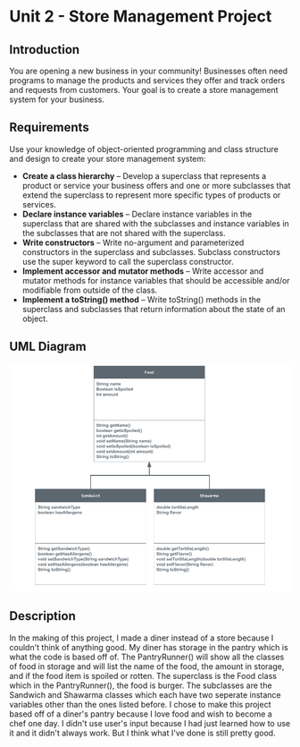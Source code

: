 # Unit 2 - Store Management Project

## Introduction

You are opening a new business in your community! Businesses often need programs to manage the products and services they offer and track orders and requests from customers. Your goal is to create a store management system for your business.

## Requirements

Use your knowledge of object-oriented programming and class structure and design to create your store management system:
- **Create a class hierarchy** – Develop a superclass that represents a product or service your business offers and one or more subclasses that extend the superclass to represent more specific types of products or services.
- **Declare instance variables** – Declare instance variables in the superclass that are shared with the subclasses and instance variables in the subclasses that are not shared with the superclass.
- **Write constructors** – Write no-argument and parameterized constructors in the superclass and subclasses. Subclass constructors use the super keyword to call the superclass constructor.
- **Implement accessor and mutator methods** – Write accessor and mutator methods for instance variables that should be accessible and/or modifiable from outside of the class.
- **Implement a toString() method** – Write toString() methods in the superclass and subclasses that return information about the state of an object.

## UML Diagram

![UML Diagram for my project](JAYDEN_HAYNES-UML_Diagram.png)

## Description

In the making of this project, I made a diner instead of a store because I couldn't think of anything good. My diner has storage in the pantry which is what the code is based off of. The PantryRunner() will show all the classes of food in storage and will list the name of the food, the amount in storage, and if the food item is spoiled or rotten. The superclass is the Food class which in the PantryRunner(), the food is burger. The subclasses are the Sandwich and Shawarma classes which each have two seperate instance variables other than the ones listed before. I chose to make this project based off of a diner's pantry because I love food and wish to become a chef one day. I didn't use user's input because I had just learned how to use it and it didn't always work. But I think what I've done is still pretty good.